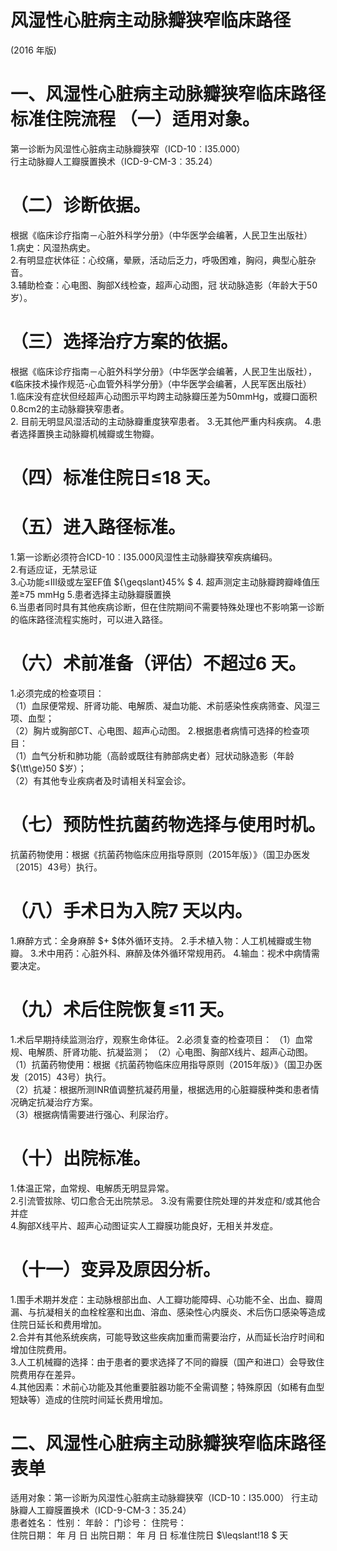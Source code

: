 # 风湿性心脏病主动脉瓣狭窄临床路径  
(2016 年版)  
# 一、风湿性心脏病主动脉瓣狭窄临床路径标准住院流程 （一）适用对象。  
第一诊断为风湿性心脏病主动脉瓣狭窄（ICD-10︰I35.000）  
行主动脉瓣人工瓣膜置换术（ICD-9-CM-3︰35.24）  
# （二）诊断依据。  
根据《临床诊疗指南－心脏外科学分册》（中华医学会编著，人民卫生出版社）  
1.病史：风湿热病史。  
2.有明显症状体征：心绞痛，晕厥，活动后乏力，呼吸困难，胸闷，典型心脏杂音。  
3.辅助检查：心电图、胸部X线检查，超声心动图，冠 状动脉造影（年龄大于50岁）。  
# （三）选择治疗方案的依据。  
根据《临床诊疗指南－心脏外科学分册》（中华医学会编著，人民卫生出版社），《临床技术操作规范-心血管外科学分册》（中华医学会编著，人民军医出版社）  
1.临床没有症状但经超声心动图示平均跨主动脉瓣压差为50mmHg，或瓣口面积0.8cm2的主动脉瓣狭窄患者。  
2. 目前无明显风湿活动的主动脉瓣重度狭窄患者。 3.无其他严重内科疾病。 4.患者选择置换主动脉瓣机械瓣或生物瓣。  
# （四）标准住院日≤18 天。  
# （五）进入路径标准。  
1.第一诊断必须符合ICD-10︰I35.000风湿性主动脉瓣狭窄疾病编码。  
2.有适应证，无禁忌证  
3.心功能≤III级或左室EF值 ${\geqslant}45\% $ 4. 超声测定主动脉瓣跨瓣峰值压差≥75 mmHg 5.患者选择主动脉瓣膜置换  
6.当患者同时具有其他疾病诊断，但在住院期间不需要特殊处理也不影响第一诊断的临床路径流程实施时，可以进入路径。  
# （六）术前准备（评估）不超过6 天。  
1.必须完成的检查项目：  
（1）血尿便常规、肝肾功能、电解质、凝血功能、术前感染性疾病筛查、风湿三项、血型；  
（2）胸片或胸部CT、心电图、超声心动图。 2.根据患者病情可选择的检查项目：  
（1）血气分析和肺功能（高龄或既往有肺部病史者）冠状动脉造影（年龄 ${\tt\ge}50 $岁）；  
（2）有其他专业疾病者及时请相关科室会诊。  
# （七）预防性抗菌药物选择与使用时机。  
抗菌药物使用：根据《抗菌药物临床应用指导原则（2015年版）》（国卫办医发〔2015〕43号）执行。  
# （八）手术日为入院7 天以内。  
1.麻醉方式：全身麻醉 $+ $体外循环支持。 2.手术植入物：人工机械瓣或生物瓣。  3.术中用药：心脏外科、麻醉及体外循环常规用药。 4.输血：视术中病情需要决定。  
# （九）术后住院恢复≤11 天。  
1.术后早期持续监测治疗，观察生命体征。 2.必须复查的检查项目： （1）血常规、电解质、肝肾功能、抗凝监测； （2）心电图、胸部X线片、超声心动图。  
（1）抗菌药物使用：根据《抗菌药物临床应用指导原则（2015年版）》（国卫办医发〔2015〕43号）执行。  
（2）抗凝：根据所测INR值调整抗凝药用量，根据选用的心脏瓣膜种类和患者情况确定抗凝治疗方案。  
（3）根据病情需要进行强心、利尿治疗。  
# （十）出院标准。  
1.体温正常，血常规、电解质无明显异常。  
2.引流管拔除、切口愈合无出院禁忌。 3.没有需要住院处理的并发症和/或其他合并症  
4.胸部X线平片、超声心动图证实人工瓣膜功能良好，无相关并发症。  
# （十一）变异及原因分析。  
1.围手术期并发症：主动脉根部出血、人工瓣功能障碍、心功能不全、出血、瓣周漏、与抗凝相关的血栓栓塞和出血、溶血、感染性心内膜炎、术后伤口感染等造成住院日延长和费用增加。  
2.合并有其他系统疾病，可能导致这些疾病加重而需要治疗，从而延长治疗时间和增加住院费用。  
3.人工机械瓣的选择：由于患者的要求选择了不同的瓣膜（国产和进口）会导致住院费用存在差异。  
4.其他因素：术前心功能及其他重要脏器功能不全需调整；特殊原因（如稀有血型短缺等）造成的住院时间延长费用增加。  
# 二、风湿性心脏病主动脉瓣狭窄临床路径表单  
适用对象：第一诊断为风湿性心脏病主动脉瓣狭窄（ICD-10：I35.000） 行主动脉瓣人工瓣膜置换术（ICD-9-CM-3：35.24）  
患者姓名：       性别：   年龄：    门诊号：       住院号：  
住院日期：    年    月    日 出院日期：    年    月    日  标准住院日 $\leqslant\!18 $ 天  
